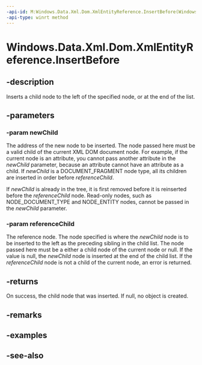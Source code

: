 ```yaml
---
-api-id: M:Windows.Data.Xml.Dom.XmlEntityReference.InsertBefore(Windows.Data.Xml.Dom.IXmlNode,Windows.Data.Xml.Dom.IXmlNode)
-api-type: winrt method
---
```


<!-- Method syntax
public Windows.Data.Xml.Dom.IXmlNode InsertBefore(Windows.Data.Xml.Dom.IXmlNode newChild, Windows.Data.Xml.Dom.IXmlNode referenceChild)
-->

# Windows.Data.Xml.Dom.XmlEntityReference.InsertBefore

## -description
Inserts a child node to the left of the specified node, or at the end of the list.

## -parameters
### -param newChild
The address of the new node to be inserted. The node passed here must be a valid child of the current XML DOM document node. For example, if the current node is an attribute, you cannot pass another attribute in the *newChild* parameter, because an attribute cannot have an attribute as a child. If *newChild* is a DOCUMENT_FRAGMENT node type, all its children are inserted in order before *referenceChild*.

If *newChild* is already in the tree, it is first removed before it is reinserted before the *referenceChild* node. Read-only nodes, such as NODE_DOCUMENT_TYPE and NODE_ENTITY nodes, cannot be passed in the *newChild* parameter.

### -param referenceChild
The reference node. The node specified is where the *newChild* node is to be inserted to the left as the preceding sibling in the child list. The node passed here must be a either a child node of the current node or null. If the value is null, the *newChild* node is inserted at the end of the child list. If the *referenceChild* node is not a child of the current node, an error is returned.

## -returns
On success, the child node that was inserted. If null, no object is created.

## -remarks

## -examples

## -see-also
